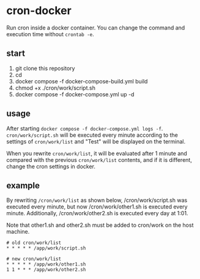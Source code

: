 # cron-docker

Run cron inside a docker container. You can change the command and execution time without `crontab -e`.

## start

1. git clone this repository
2. cd <this repository>
3. docker compose -f docker-compose-build.yml build
4. chmod +x ./cron/work/script.sh
5. docker compose -f docker-compose.yml up -d


## usage

After starting `docker compose -f docker-compose.yml logs -f`.
`cron/work/script.sh` will be executed every minute according to the settings of `cron/work/list` and "Test" will be displayed on the terminal.

When you rewrite `cron/work/list`, it will be evaluated after 1 minute and compared with the previous `cron/work/list` contents, and if it is different, change the cron settings in docker.


## example

By rewriting `/cron/work/list` as shown below, /cron/work/script.sh was executed every minute, but now /cron/work/other1.sh is executed every minute. Additionally, /cron/work/other2.sh is executed every day at 1:01.

Note that other1.sh and other2.sh must be added to cron/work on the host machine.

```
# old cron/work/list
* * * * * /app/work/script.sh

# new cron/work/list
* * * * * /app/work/other1.sh
1 1 * * * /app/work/other2.sh
```
